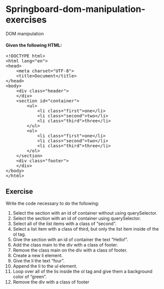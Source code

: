 # Springboard-dom-manipulation-exercises
DOM manipulation
#### Given the following HTML:

<div class="highlight"><pre><span></span><span class="cp">&lt;!DOCTYPE html&gt;</span>
<span class="p">&lt;</span><span class="nt">html</span> <span class="na">lang</span><span class="o">=</span><span class="s">"en"</span><span class="p">&gt;</span>
<span class="p">&lt;</span><span class="nt">head</span><span class="p">&gt;</span>
    <span class="p">&lt;</span><span class="nt">meta</span> <span class="na">charset</span><span class="o">=</span><span class="s">"UTF-8"</span><span class="p">&gt;</span>
    <span class="p">&lt;</span><span class="nt">title</span><span class="p">&gt;</span>Document<span class="p">&lt;/</span><span class="nt">title</span><span class="p">&gt;</span>
<span class="p">&lt;/</span><span class="nt">head</span><span class="p">&gt;</span>
<span class="p">&lt;</span><span class="nt">body</span><span class="p">&gt;</span>
    <span class="p">&lt;</span><span class="nt">div</span> <span class="na">class</span><span class="o">=</span><span class="s">"header"</span><span class="p">&gt;</span>
    <span class="p">&lt;/</span><span class="nt">div</span><span class="p">&gt;</span>
    <span class="p">&lt;</span><span class="nt">section</span> <span class="na">id</span><span class="o">=</span><span class="s">"container"</span><span class="p">&gt;</span>
        <span class="p">&lt;</span><span class="nt">ul</span><span class="p">&gt;</span>
            <span class="p">&lt;</span><span class="nt">li</span> <span class="na">class</span><span class="o">=</span><span class="s">"first"</span><span class="p">&gt;</span>one<span class="p">&lt;/</span><span class="nt">li</span><span class="p">&gt;</span>
            <span class="p">&lt;</span><span class="nt">li</span> <span class="na">class</span><span class="o">=</span><span class="s">"second"</span><span class="p">&gt;</span>two<span class="p">&lt;/</span><span class="nt">li</span><span class="p">&gt;</span>
            <span class="p">&lt;</span><span class="nt">li</span> <span class="na">class</span><span class="o">=</span><span class="s">"third"</span><span class="p">&gt;</span>three<span class="p">&lt;/</span><span class="nt">li</span><span class="p">&gt;</span>
        <span class="p">&lt;/</span><span class="nt">ul</span><span class="p">&gt;</span>
        <span class="p">&lt;</span><span class="nt">ol</span><span class="p">&gt;</span>
            <span class="p">&lt;</span><span class="nt">li</span> <span class="na">class</span><span class="o">=</span><span class="s">"first"</span><span class="p">&gt;</span>one<span class="p">&lt;/</span><span class="nt">li</span><span class="p">&gt;</span>
            <span class="p">&lt;</span><span class="nt">li</span> <span class="na">class</span><span class="o">=</span><span class="s">"second"</span><span class="p">&gt;</span>two<span class="p">&lt;/</span><span class="nt">li</span><span class="p">&gt;</span>
            <span class="p">&lt;</span><span class="nt">li</span> <span class="na">class</span><span class="o">=</span><span class="s">"third"</span><span class="p">&gt;</span>three<span class="p">&lt;/</span><span class="nt">li</span><span class="p">&gt;</span>
        <span class="p">&lt;/</span><span class="nt">ol</span><span class="p">&gt;</span>
    <span class="p">&lt;/</span><span class="nt">section</span><span class="p">&gt;</span>
    <span class="p">&lt;</span><span class="nt">div</span> <span class="na">class</span><span class="o">=</span><span class="s">"footer"</span><span class="p">&gt;</span>
    <span class="p">&lt;/</span><span class="nt">div</span><span class="p">&gt;</span>
<span class="p">&lt;/</span><span class="nt">body</span><span class="p">&gt;</span>
<span class="p">&lt;/</span><span class="nt">html</span><span class="p">&gt;</span>
</pre></div>



<h2>Exercise</h2>
          <p>Write the code necessary to do the following:</p>
          <ol class="arabic simple">
            <li>
              Select the section with an id of container without using
              querySelector.
            </li>
            <li>
              Select the section with an id of container using querySelector.
            </li>
            <li>Select all of the list items with a class of “second”.</li>
            <li>
              Select a list item with a class of third, but only the list item
              inside of the ol tag.
            </li>
            <li>Give the section with an id of container the text “Hello!”.</li>
            <li>Add the class main to the div with a class of footer.</li>
            <li>Remove the class main on the div with a class of footer.</li>
            <li>Create a new li element.</li>
            <li>Give the li the text “four”.</li>
            <li>Append the li to the ul element.</li>
            <li>
              Loop over all of the lis inside the ol tag and give them a
              background color of “green”.
            </li>
            <li>Remove the div with a class of footer</li>
          </ol>
   
